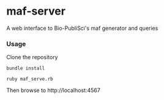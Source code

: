 maf-server
==========

A web interface to Bio-PubliSci's maf generator and queries

### Usage

Clone the repository

```
bundle install

ruby maf_serve.rb
```

Then browse to http://localhost:4567
